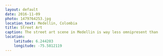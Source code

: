 ```yaml
---
layout: default
date: 2016-11-09
photo: 1479764253.jpg
location_text: Medellin, Colombia
title: Street Art
caption: The street art scene in Medellin is way less omnipresent than it is in Bogota. Though it is possible to find very nice spots around.
location:
    latitude: 6.244203
    longitude: -75.5812119
---
```


